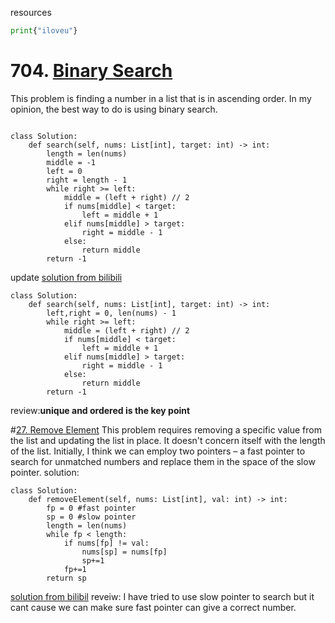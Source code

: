 resources

```python
print{"iloveu"}
```
# 704. [Binary Search](https://leetcode.com/problems/binary-search/submissions/)

This problem is finding a number in a list that is in ascending order. In my opinion, the best way to do is using binary search.

```python3

class Solution:
    def search(self, nums: List[int], target: int) -> int:
        length = len(nums)
        middle = -1
        left = 0
        right = length - 1
        while right >= left:
            middle = (left + right) // 2
            if nums[middle] < target:
                left = middle + 1
            elif nums[middle] > target:
                right = middle - 1
            else: 
                return middle
        return -1
```
update
[solution from bilibili](https://www.bilibili.com/video/BV1fA4y1o715/?vd_source=1116eeca3dc2f3ea8dc1046e123a33cd)
```python3
class Solution:
    def search(self, nums: List[int], target: int) -> int:
        left,right = 0, len(nums) - 1
        while right >= left:
            middle = (left + right) // 2
            if nums[middle] < target:
                left = middle + 1
            elif nums[middle] > target:
                right = middle - 1
            else: 
                return middle
        return -1
```
review:**unique and ordered is the key point**

#[27.  Remove Element](https://leetcode.com/problems/remove-element/)
This problem requires removing a specific value from the list and updating the list in place. It doesn't concern itself with the length of the list. Initially, I think we can employ two pointers – a fast pointer to search for unmatched numbers and replace them in the space of the slow pointer.
solution:
```python3
class Solution:
    def removeElement(self, nums: List[int], val: int) -> int:
        fp = 0 #fast pointer
        sp = 0 #slow pointer
        length = len(nums)
        while fp < length:
            if nums[fp] != val:
                nums[sp] = nums[fp]
                sp+=1
            fp+=1
        return sp
```

[solution from bilibil](https://www.bilibili.com/video/BV12A4y1Z7LP/?spm_id_from=333.788&vd_source=1116eeca3dc2f3ea8dc1046e123a33cd)
reveiw: I have tried to use slow pointer to search but it cant cause we can make sure fast pointer can give a correct number.
